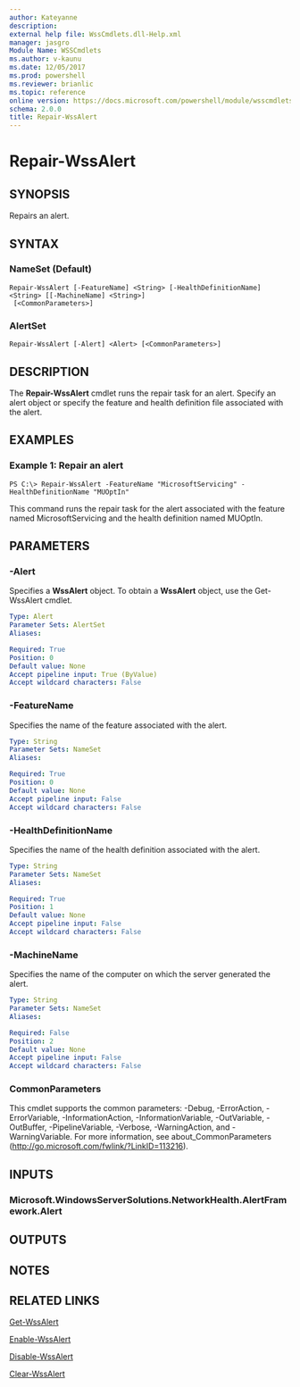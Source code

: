```yaml
---
author: Kateyanne
description: 
external help file: WssCmdlets.dll-Help.xml
manager: jasgro
Module Name: WSSCmdlets
ms.author: v-kaunu
ms.date: 12/05/2017
ms.prod: powershell
ms.reviewer: brianlic
ms.topic: reference
online version: https://docs.microsoft.com/powershell/module/wsscmdlets/repair-wssalert?view=windowsserver2012r2-ps&wt.mc_id=ps-gethelp
schema: 2.0.0
title: Repair-WssAlert
---
```


# Repair-WssAlert

## SYNOPSIS
Repairs an alert.

## SYNTAX

### NameSet (Default)
```
Repair-WssAlert [-FeatureName] <String> [-HealthDefinitionName] <String> [[-MachineName] <String>]
 [<CommonParameters>]
```

### AlertSet
```
Repair-WssAlert [-Alert] <Alert> [<CommonParameters>]
```

## DESCRIPTION
The **Repair-WssAlert** cmdlet runs the repair task for an alert.
Specify an alert object or specify the feature and health definition file associated with the alert.

## EXAMPLES

### Example 1: Repair an alert
```
PS C:\> Repair-WssAlert -FeatureName "MicrosoftServicing" -HealthDefinitionName "MUOptIn"
```

This command runs the repair task for the alert associated with the feature named MicrosoftServicing and the health definition named MUOptIn.

## PARAMETERS

### -Alert
Specifies a **WssAlert** object.
To obtain a **WssAlert** object, use the Get-WssAlert cmdlet.

```yaml
Type: Alert
Parameter Sets: AlertSet
Aliases: 

Required: True
Position: 0
Default value: None
Accept pipeline input: True (ByValue)
Accept wildcard characters: False
```

### -FeatureName
Specifies the name of the feature associated with the alert.

```yaml
Type: String
Parameter Sets: NameSet
Aliases: 

Required: True
Position: 0
Default value: None
Accept pipeline input: False
Accept wildcard characters: False
```

### -HealthDefinitionName
Specifies the name of the health definition associated with the alert.

```yaml
Type: String
Parameter Sets: NameSet
Aliases: 

Required: True
Position: 1
Default value: None
Accept pipeline input: False
Accept wildcard characters: False
```

### -MachineName
Specifies the name of the computer on which the server generated the alert.

```yaml
Type: String
Parameter Sets: NameSet
Aliases: 

Required: False
Position: 2
Default value: None
Accept pipeline input: False
Accept wildcard characters: False
```

### CommonParameters
This cmdlet supports the common parameters: -Debug, -ErrorAction, -ErrorVariable, -InformationAction, -InformationVariable, -OutVariable, -OutBuffer, -PipelineVariable, -Verbose, -WarningAction, and -WarningVariable. For more information, see about_CommonParameters (http://go.microsoft.com/fwlink/?LinkID=113216).

## INPUTS

### Microsoft.WindowsServerSolutions.NetworkHealth.AlertFramework.Alert

## OUTPUTS

## NOTES

## RELATED LINKS

[Get-WssAlert](./Get-WssAlert.md)

[Enable-WssAlert](./Enable-WssAlert.md)

[Disable-WssAlert](./Disable-WssAlert.md)

[Clear-WssAlert](./Clear-WssAlert.md)

